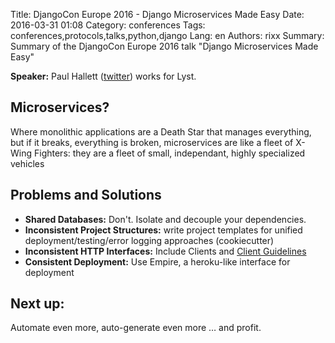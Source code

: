 Title: DjangoCon Europe 2016 - Django Microservices Made Easy
Date:   2016-03-31 01:08
Category: conferences
Tags: conferences,protocols,talks,python,django
Lang: en
Authors: rixx
Summary: Summary of the DjangoCon Europe 2016 talk "Django Microservices Made Easy"

**Speaker:** Paul Hallett ([twitter](https://twitter.com/phalt_)) works for Lyst.

## Microservices?

Where monolithic applications are a Death Star that manages everything, but if it breaks, everything is broken,
microservices are like a fleet of X-Wing Fighters: they are a fleet of small, independant, highly specialized vehicles

## Problems and Solutions

 - **Shared Databases:** Don't. Isolate and decouple your dependencies.
 - **Inconsistent Project Structures:** write project templates for unified deployment/testing/error logging approaches
   (cookiecutter)
 - **Inconsistent HTTP Interfaces:** Include Clients and [Client
   Guidelines](https://github.com/lyst/MakingLyst/tree/master/api-best-practices)
 - **Consistent Deployment:** Use Empire, a heroku-like interface for deployment

## Next up:

Automate even more, auto-generate even more … and profit.
